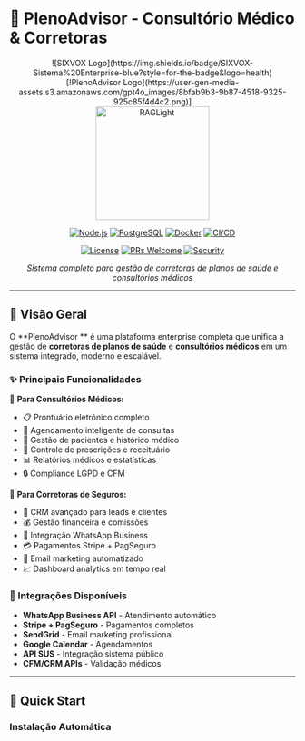 # 🏥 PlenoAdvisor - Consultório Médico & Corretoras

<div align="center">
![SIXVOX Logo](https://img.shields.io/badge/SIXVOX-Sistema%20Enterprise-blue?style=for-the-badge&logo=health)
[!PlenoAdvisor  Logo](https://user-gen-media-assets.s3.amazonaws.com/gpt4o_images/8bfab9b3-9b87-4518-9325-925c85f4d4c2.png)]

<div align="center">
    <img alt="RAGLight" height="200px" src="./media/logo.png">
</div>

[![Node.js](https://img.shields.io/badge/Node.js-18.x-green?logo=node.js)](https://nodejs.org/)
[![PostgreSQL](https://img.shields.io/badge/PostgreSQL-15-blue?logo=postgresql)](https://postgresql.org/)
[![Docker](https://img.shields.io/badge/Docker-Ready-blue?logo=docker)](https://docker.com/)
[![CI/CD](https://img.shields.io/badge/CI%2FCD-GitHub%20Actions-green?logo=github)](https://github.com/features/actions)

[![License](https://img.shields.io/badge/License-MIT-yellow.svg)](LICENSE)
[![PRs Welcome](https://img.shields.io/badge/PRs-welcome-brightgreen.svg)](CONTRIBUTING.md)
[![Security](https://img.shields.io/badge/Security-Enterprise-red?logo=security)](SECURITY.md)

*Sistema completo para gestão de corretoras de planos de saúde e consultórios médicos*

</div>

---

## 🎯 **Visão Geral**

O **PlenoAdvisor ** é uma plataforma enterprise completa que unifica a gestão de **corretoras de planos de saúde** e **consultórios médicos** em um sistema integrado, moderno e escalável.

### **✨ Principais Funcionalidades**

🏥 **Para Consultórios Médicos:**
- 📋 Prontuário eletrônico completo
- 📅 Agendamento inteligente de consultas
- 👥 Gestão de pacientes e histórico médico
- 💊 Controle de prescrições e receituário
- 📊 Relatórios médicos e estatísticas
- 🔒 Compliance LGPD e CFM

💼 **Para Corretoras de Seguros:**
- 🎯 CRM avançado para leads e clientes
- 💰 Gestão financeira e comissões
- 📱 Integração WhatsApp Business
- 💳 Pagamentos Stripe + PagSeguro
- 📧 Email marketing automatizado
- 📈 Dashboard analytics em tempo real

### **🔗 Integrações Disponíveis**
- **WhatsApp Business API** - Atendimento automático
- **Stripe + PagSeguro** - Pagamentos completos
- **SendGrid** - Email marketing profissional
- **Google Calendar** - Agendamentos
- **API SUS** - Integração sistema público
- **CFM/CRM APIs** - Validação médicos

---

## 🚀 **Quick Start**

### **Instalação Automática**
